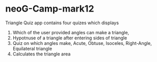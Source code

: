 # neoG-Camp-mark12

Triangle Quiz app contains four quizes which displays 
1. Which of the user provided angles can make a triangle,
2. Hypotnuse of a triangle after entering sides of triangle
3. Quiz on which angles make, Acute, Obtuse, Isoceles, Right-Angle, Equilateral triangle
4. Calculates the triangle area
